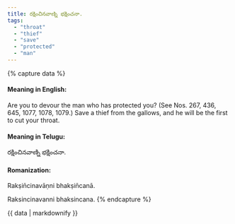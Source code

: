 ```yaml
---
title: రక్షించినవాణ్ని భక్షించనా.
tags:
  - "throat"
  - "thief"
  - "save"
  - "protected"
  - "man"
---
```


{% capture data %}
#### Meaning in English:
Are you to devour the man who has protected you?
(See Nos. 267, 436, 645, 1077, 1078, 1079.)
Save a thief from the gallows, and he will be the first to cut your throat.

#### Meaning in Telugu:
రక్షించినవాణ్ని భక్షించనా.

#### Romanization:
Rakṣin̄cinavāṇni bhakṣin̄canā.

Raksincinavanni bhaksincana.
{% endcapture %}

{{ data | markdownify }}

